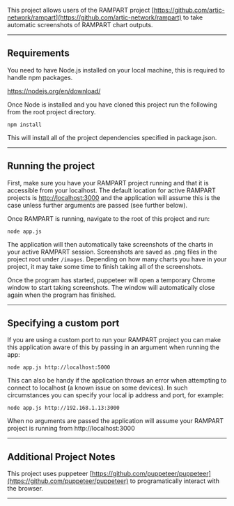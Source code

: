 This project allows users of the RAMPART project [https://github.com/artic-network/rampart](https://github.com/artic-network/rampart) to take automatic screenshots of RAMPART chart outputs.

---

## Requirements

You need to have Node.js installed on your local machine, this is required to handle npm packages.

https://nodejs.org/en/download/

Once Node is installed and you have cloned this project run the following from the root project directory.

```shell script
npm install
```

This will install all of the project dependencies specified in package.json.

---

## Running the project

First, make sure you have your RAMPART project running and that it is accessible from your localhost. The default location for active RAMPART projects is [http://localhost:3000](http://localhost:3000) and the application will assume this is the case unless further arguments are passed (see further below).

Once RAMPART is running, navigate to the root of this project and run:

```shell script
node app.js
```

The application will then automatically take screenshots of the charts in your active RAMPART session. Screenshots are saved as .png files in the project root under `/images`. Depending on how many charts you have in your project, it may take some time to finish taking all of the screenshots.

Once the program has started, puppeteer will open a temporary Chrome window to start taking screenshots. The window will automatically close again when the program has finished.

---

## Specifying a custom port

If you are using a custom port to run your RAMPART project you can make this application aware of this by passing in an argument when running the app:

```shell script
node app.js http://localhost:5000
```

This can also be handy if the application throws an error when attempting to connect to localhost (a known issue on some devices). In such circumstances you can specify your local ip address and port, for example:

```shell script
node app.js http://192.168.1.13:3000
```

When no arguments are passed the application will assume your RAMPART project is running from http://localhost:3000

---

## Additional Project Notes

This project uses puppeteer [https://github.com/puppeteer/puppeteer](https://github.com/puppeteer/puppeteer) to programatically interact with the browser.

---
